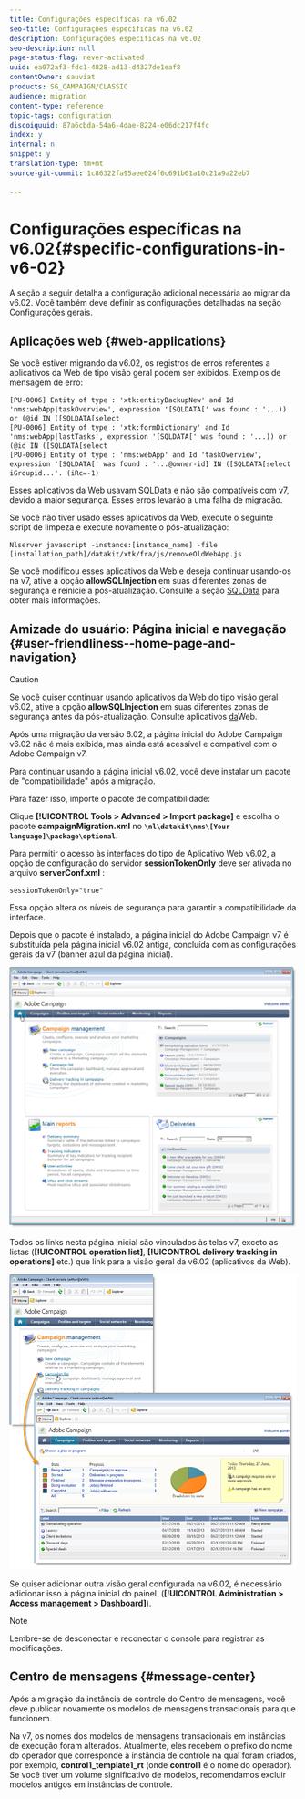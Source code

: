 ```yaml
---
title: Configurações específicas na v6.02
seo-title: Configurações específicas na v6.02
description: Configurações específicas na v6.02
seo-description: null
page-status-flag: never-activated
uuid: ea072af3-fdc1-4828-ad13-d4327de1eaf8
contentOwner: sauviat
products: SG_CAMPAIGN/CLASSIC
audience: migration
content-type: reference
topic-tags: configuration
discoiquuid: 87a6cbda-54a6-4dae-8224-e06dc217f4fc
index: y
internal: n
snippet: y
translation-type: tm+mt
source-git-commit: 1c86322fa95aee024f6c691b61a10c21a9a22eb7

---
```



# Configurações específicas na v6.02{#specific-configurations-in-v6-02}

A seção a seguir detalha a configuração adicional necessária ao migrar da v6.02. Você também deve definir as configurações detalhadas na seção Configurações [](../../migration/using/general-configurations.md) gerais.

## Aplicações web {#web-applications}

Se você estiver migrando da v6.02, os registros de erros referentes a aplicativos da Web de tipo visão geral podem ser exibidos. Exemplos de mensagem de erro:

```
[PU-0006] Entity of type : 'xtk:entityBackupNew' and Id 'nms:webApp|taskOverview', expression '[SQLDATA[' was found : '...)) or (@id IN ([SQLDATA[select 
[PU-0006] Entity of type : 'xtk:formDictionary' and Id 'nms:webApp|lastTasks', expression '[SQLDATA[' was found : '...)) or (@id IN ([SQLDATA[select 
[PU-0006] Entity of type : 'nms:webApp' and Id 'taskOverview', expression '[SQLDATA[' was found : '...@owner-id] IN ([SQLDATA[select iGroupid...'. (iRc=-1)
```

Esses aplicativos da Web usavam SQLData e não são compatíveis com v7, devido a maior segurança. Esses erros levarão a uma falha de migração.

Se você não tiver usado esses aplicativos da Web, execute o seguinte script de limpeza e execute novamente o pós-atualização:

```
Nlserver javascript -instance:[instance_name] -file [installation_path]/datakit/xtk/fra/js/removeOldWebApp.js
```

Se você modificou esses aplicativos da Web e deseja continuar usando-os na v7, ative a opção **allowSQLInjection** em suas diferentes zonas de segurança e reinicie a pós-atualização. Consulte a seção [SQLData](../../migration/using/general-configurations.md#sqldata) para obter mais informações.

## Amizade do usuário: Página inicial e navegação {#user-friendliness--home-page-and-navigation}

>[!CAUTION]
>
>Se você quiser continuar usando aplicativos da Web do tipo visão geral v6.02, ative a opção **allowSQLInjection** em suas diferentes zonas de segurança antes da pós-atualização. Consulte aplicativos [da](#web-applications)Web.

Após uma migração da versão 6.02, a página inicial do Adobe Campaign v6.02 não é mais exibida, mas ainda está acessível e compatível com o Adobe Campaign v7.

Para continuar usando a página inicial v6.02, você deve instalar um pacote de &quot;compatibilidade&quot; após a migração.

Para fazer isso, importe o pacote de compatibilidade:

Clique **[!UICONTROL Tools > Advanced > Import package]** e escolha o pacote **campaignMigration.xml** no **`\nl\datakit\nms\[Your language]\package\optional`**.

Para permitir o acesso às interfaces do tipo de Aplicativo Web v6.02, a opção de configuração do servidor **sessionTokenOnly** deve ser ativada no arquivo **serverConf.xml** :

```
sessionTokenOnly="true"
```

Essa opção altera os níveis de segurança para garantir a compatibilidade da interface.

Depois que o pacote é instalado, a página inicial do Adobe Campaign v7 é substituída pela página inicial v6.02 antiga, concluída com as configurações gerais da v7 (banner azul da página inicial).

![](assets/dashboards.png)

Todos os links nesta página inicial são vinculados às telas v7, exceto as listas (**[!UICONTROL operation list]**, **[!UICONTROL delivery tracking in operations]** etc.) que link para a visão geral da v6.02 (aplicativos da Web).

![](assets/dashboards2.png)

Se quiser adicionar outra visão geral configurada na v6.02, é necessário adicionar isso à página inicial do painel. (**[!UICONTROL Administration > Access management > Dashboard]**).

>[!NOTE]
>
>Lembre-se de desconectar e reconectar o console para registrar as modificações.

## Centro de mensagens {#message-center}

Após a migração da instância de controle do Centro de mensagens, você deve publicar novamente os modelos de mensagens transacionais para que funcionem.

Na v7, os nomes dos modelos de mensagens transacionais em instâncias de execução foram alterados. Atualmente, eles recebem o prefixo do nome do operador que corresponde à instância de controle na qual foram criados, por exemplo, **control1_template1_rt** (onde **control1** é o nome do operador). Se você tiver um volume significativo de modelos, recomendamos excluir modelos antigos em instâncias de controle.
